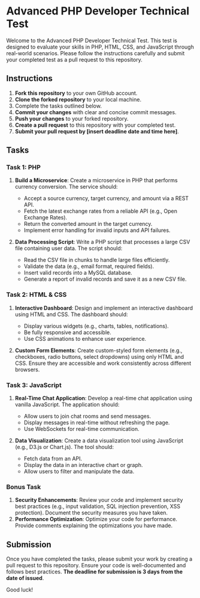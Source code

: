 # Advanced PHP Developer Technical Test

Welcome to the Advanced PHP Developer Technical Test. This test is designed to evaluate your skills in PHP, HTML, CSS, and JavaScript through real-world scenarios. Please follow the instructions carefully and submit your completed test as a pull request to this repository.

## Instructions

1. **Fork this repository** to your own GitHub account.
2. **Clone the forked repository** to your local machine.
3. Complete the tasks outlined below.
4. **Commit your changes** with clear and concise commit messages.
5. **Push your changes** to your forked repository.
6. **Create a pull request** to this repository with your completed test.
7. **Submit your pull request by [insert deadline date and time here]**.

## Tasks

### Task 1: PHP

1. **Build a Microservice**: Create a microservice in PHP that performs currency conversion. The service should:
   - Accept a source currency, target currency, and amount via a REST API.
   - Fetch the latest exchange rates from a reliable API (e.g., Open Exchange Rates).
   - Return the converted amount in the target currency.
   - Implement error handling for invalid inputs and API failures.

2. **Data Processing Script**: Write a PHP script that processes a large CSV file containing user data. The script should:
   - Read the CSV file in chunks to handle large files efficiently.
   - Validate the data (e.g., email format, required fields).
   - Insert valid records into a MySQL database.
   - Generate a report of invalid records and save it as a new CSV file.

### Task 2: HTML & CSS

1. **Interactive Dashboard**: Design and implement an interactive dashboard using HTML and CSS. The dashboard should:
   - Display various widgets (e.g., charts, tables, notifications).
   - Be fully responsive and accessible.
   - Use CSS animations to enhance user experience.

2. **Custom Form Elements**: Create custom-styled form elements (e.g., checkboxes, radio buttons, select dropdowns) using only HTML and CSS. Ensure they are accessible and work consistently across different browsers.

### Task 3: JavaScript

1. **Real-Time Chat Application**: Develop a real-time chat application using vanilla JavaScript. The application should:
   - Allow users to join chat rooms and send messages.
   - Display messages in real-time without refreshing the page.
   - Use WebSockets for real-time communication.

2. **Data Visualization**: Create a data visualization tool using JavaScript (e.g., D3.js or Chart.js). The tool should:
   - Fetch data from an API.
   - Display the data in an interactive chart or graph.
   - Allow users to filter and manipulate the data.

### Bonus Task

1. **Security Enhancements**: Review your code and implement security best practices (e.g., input validation, SQL injection prevention, XSS protection). Document the security measures you have taken.
2. **Performance Optimization**: Optimize your code for performance. Provide comments explaining the optimizations you have made.

## Submission

Once you have completed the tasks, please submit your work by creating a pull request to this repository. Ensure your code is well-documented and follows best practices. **The deadline for submission is 3 days from the date of issued**.

Good luck!
